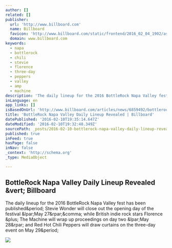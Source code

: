 ```yaml
---
author: []
related: []
publisher:
  url: 'http://www.billboard.com'
  name: Billboard
  favicon: 'http://www.billboard.com/static/frontend/2016_02_04_1902/assets/images/favicon.ico'
  domain: www.billboard.com
keywords:
  - napa
  - bottlerock
  - chili
  - stevie
  - florence
  - three-day
  - peppers
  - valley
  - amp
  - machine
description: 'The daily lineup for the 2016 BottleRock Napa Valley fest has been published. Stevie Wonder will close out the opening day of the festival (May 27), while British indie rock stars Florence + The Machine will wrap up proceedings on day two (May 28) and Red Hot Chili Peppers will draw curtains on the three-day event on May 29.'
inLanguage: en
app_links: []
isBasedOnUrl: 'http://www.billboard.com/articles/news/6859492/bottlerock-napa-valley-daily-lineup-revealed'
title: 'BottleRock Napa Valley Daily Lineup Revealed | Billboard'
datePublished: '2016-02-10T19:35:14.647Z'
dateModified: '2016-02-10T19:32:48.349Z'
sourcePath: _posts/2016-02-10-bottlerock-napa-valley-daily-lineup-revealed-or-billboard.md
published: true
inFeed: true
hasPage: false
inNav: false
_context: 'http://schema.org'
_type: MediaObject

---
```

<article style=""><h1>BottleRock Napa Valley Daily Lineup Revealed &amp;vert; Billboard</h1><p>The daily lineup for the 2016 BottleRock Napa Valley fest has been published&amp;period; Stevie Wonder will close out the opening day of the festival &amp;lpar;May 27&amp;rpar;&amp;comma; while British indie rock stars Florence &amp;plus; The Machine will wrap up proceedings on day two &amp;lpar;May 28&amp;rpar; and Red Hot Chili Peppers will draw curtains on the three-day event on May 29&amp;period;</p><img src="http://www.billboard.com/files/media/bottlerock-napa-2016-billboard-620.jpg" /></article>